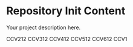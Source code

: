 Repository Init Content
=======================

Your project description here.

CCV212
CCV312
CCV412
CCV512
CCV612
CCV1
